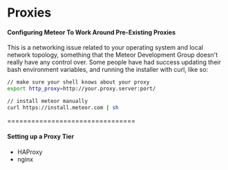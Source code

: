 Proxies
============================




#### Configuring Meteor To Work Around Pre-Existing Proxies  
This is a networking issue related to your operating system and local network topology, something that the Meteor Development Group doesn't really have any control over.  Some people have had success updating their bash environment variables, and running the installer with curl, like so:

````sh
// make sure your shell knows about your proxy
export http_proxy=http://your.proxy.server:port/

// install meteor manually
curl https://install.meteor.com | sh
````

================================
#### Setting up a Proxy Tier

- HAProxy
- nginx
